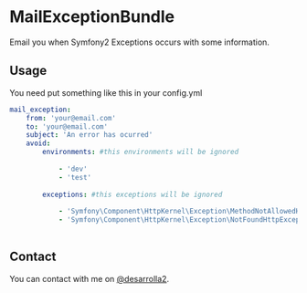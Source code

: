 # MailExceptionBundle

Email you when Symfony2 Exceptions occurs with some information.

## Usage

You need put something like this in your config.yml

```yml
mail_exception:
    from: 'your@email.com'
    to: 'your@email.com'
    subject: 'An error has ocurred'
    avoid:
        environments: #this environments will be ignored
        
            - 'dev'
            - 'test'
            
        exceptions: #this exceptions will be ignored
        
            - 'Symfony\Component\HttpKernel\Exception\MethodNotAllowedHttpException'
            - 'Symfony\Component\HttpKernel\Exception\NotFoundHttpException'
            
```

## Contact

You can contact with me on [@desarrolla2](https://twitter.com/desarrolla2).